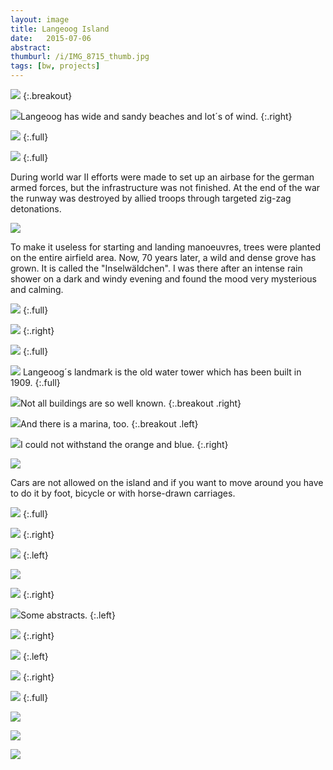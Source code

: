 ```yaml
---
layout: image
title: Langeoog Island
date:   2015-07-06
abstract:
thumburl: /i/IMG_8715_thumb.jpg
tags: [bw, projects]
---
```

![]({{site.url}}/i/IMG_8609.jpg)
{:.breakout}

![]({{site.url}}/i/IMG_8651.jpg)Langeoog has wide and sandy beaches and lot´s of wind.
{:.right}

![]({{site.url}}/i/IMG_8715.jpg)
{:.full}

![]({{site.url}}/i/IMG_8883.jpg)
{:.full}

During world war II efforts were made to set up an airbase for the german armed forces, but the infrastructure was not finished. At the end of the war the runway was destroyed by allied troops through targeted zig-zag detonations.

![]({{site.url}}/i/IMG_8633.jpg)

To make it useless for starting and landing manoeuvres, trees were planted on the entire airfield area. Now, 70 years later, a wild and dense grove has grown. It is called the "Inselwäldchen". I was there after an intense rain shower on a dark and windy evening and found the mood very mysterious and calming.

![]({{site.url}}/i/IMG_8721.jpg)
{:.full}

![]({{site.url}}/i/IMG_8727.jpg)
{:.right}

![]({{site.url}}/i/IMG_8734.jpg)
{:.full}

![]({{site.url}}/i/IMG_8774.jpg)
Langeoog´s landmark is the old water tower which has been built in 1909.
{:.full}

![]({{site.url}}/i/IMG_8930.jpg)Not all buildings are so well known.
{:.breakout .right}

![]({{site.url}}/i/IMG_8944.jpg)And there is a marina, too. 
{:.breakout .left}

![]({{site.url}}/i/IMG_8923.jpg)I could not withstand the orange and blue.
{:.right}

![]({{site.url}}/i/IMG_8879.jpg)

Cars are not allowed on the island and if you want to move around you have to do it by foot, bicycle or with horse-drawn carriages.

![]({{site.url}}/i/IMG_8777.jpg)
{:.full}

![]({{site.url}}/i/DSCF1758.jpg)
{:.right}

![]({{site.url}}/i/DSCF1738.jpg)
{:.left}

![]({{site.url}}/i/IMG_8696.jpg)

![]({{site.url}}/i/DSCF1756.jpg)
{:.right}

![]({{site.url}}/i/DSCF1750.jpg)Some abstracts.
{:.left}

![]({{site.url}}/i/DSCF1751.jpg)
{:.right}

![]({{site.url}}/i/DSCF1762.jpg)
{:.left}

![]({{site.url}}/i/IMG_0032.jpg)
{:.right}

![]({{site.url}}/i/DSCF1775.jpg)
{:.full}

![]({{site.url}}/i/DSCF1772.jpg)

![]({{site.url}}/i/IMG_8810.jpg)

![]({{site.url}}/i/IMG_8586.jpg)
